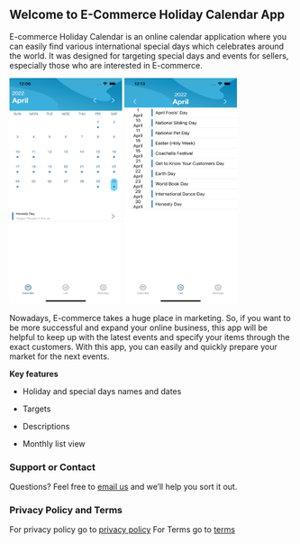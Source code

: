 ## Welcome to E-Commerce Holiday Calendar App


E-commerce Holiday Calendar is an online calendar application 
where you can easily find various international special days 
which celebrates around the world. It was designed for 
targeting special days and events for sellers, 
especially those who are interested in E-commerce.

<img src="1.png" width="200" height="400" />
<img src="https://github.com/dogukaninci/E-commerce-Holiday-Calendar/blob/gh-pages/2.png" data-canonical-src="https://github.com/dogukaninci/E-commerce-Holiday-Calendar/blob/gh-pages/2.png" width="200" height="400" />

Nowadays, E-commerce takes a huge place in marketing. So, if you want to be more successful and expand your online business, this app will be helpful to keep up with the latest events and specify your items through the exact customers. With this app, you can easily and quickly prepare your market for the next events. 

**Key features**

- Holiday and special days names and dates

- Targets

- Descriptions

- Monthly list view


### Support or Contact

Questions? Feel free to [email us](mailto:incidogukann@gmail.com?subject=About%20E%20Commerce%20Holiday%20Calendar) and we’ll help you sort it out.

### Privacy Policy and Terms

For privacy policy go to [privacy policy](https://github.com/dogukaninci/E-commerce-Holiday-Calendar/blob/gh-pages/Privacy%20Policy.md)
For Terms go to [terms](https://github.com/dogukaninci/E-commerce-Holiday-Calendar/blob/gh-pages/Terms.md)
